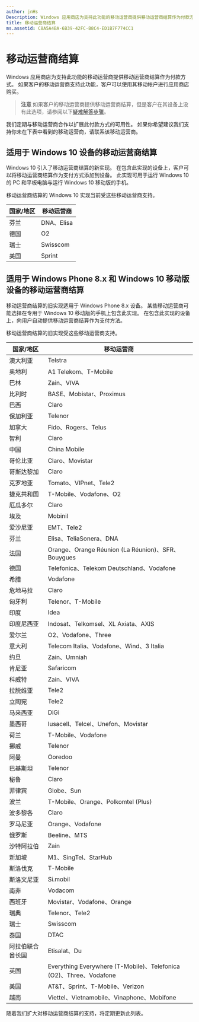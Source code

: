 ```yaml
---
author: jnHs
Description: Windows 应用商店为支持此功能的移动运营商提供移动运营商结算作为付款方式。
title: 移动运营商结算
ms.assetid: C8A5A4BA-6B39-42FC-B8C4-ED1B7F774CC1
---
```


# 移动运营商结算


Windows 应用商店为支持此功能的移动运营商提供移动运营商结算作为付款方式。 如果客户的移动运营商支持此功能，客户可以使用其移动帐户进行应用商店购买。

> **注意** 如果客户的移动运营商提供移动运营商结算，但是客户在其设备上没有此选项，请参阅以下[疑难解答步骤](http://go.microsoft.com/fwlink/p/?LinkId=523993)。

 

我们定期与移动运营商合作以扩展此付款方式的可用性。 如果你希望建议我们支持你未在下表中看到的移动运营商，请联系该移动运营商。

## 适用于 Windows 10 设备的移动运营商结算


Windows 10 引入了移动运营商结算的新实现。 在包含此实现的设备上，客户可以将移动运营商结算作为支付方式添加到设备。 此实现可用于运行 Windows 10 的 PC 和平板电脑与运行 Windows 10 移动版的手机。

移动运营商结算的 Windows 10 实现当前受这些移动运营商支持。

| 国家/地区 | 移动运营商 |
|----------------|------------------|
| 芬兰        | DNA、Elisa       |
| 德国        | O2               |
| 瑞士    | Swisscom         |
| 美国  | Sprint           |

 

## 适用于 Windows Phone 8.x 和 Windows 10 移动版设备的移动运营商结算


移动运营商结算的旧实现适用于 Windows Phone 8.x 设备。 某些移动运营商可能选择在专用于 Windows 10 移动版的手机上包含此实现。 在包含此实现的设备上，向用户自动提供移动运营商结算作为支付方法。

移动运营商结算的旧实现受这些移动运营商支持。

| 国家/地区       | 移动运营商                                                   |
|----------------------|--------------------------------------------------------------------|
| 澳大利亚            | Telstra                                                            |
| 奥地利              | A1 Telekom、T-Mobile                                               |
| 巴林              | Zain、VIVA                                                         |
| 比利时              | BASE、Mobistar、Proximus                                                     |
| 巴西               | Claro                                                              |
| 保加利亚             | Telenor                                                            |
| 加拿大               | Fido、Rogers、Telus                                                |
| 智利                | Claro                                                              |
| 中国                | China Mobile                                                       |
| 哥伦比亚             | Claro、Movistar                                                    |
| 哥斯达黎加           | Claro                                                              |
| 克罗地亚              | Tomato、VIPnet、Tele2                                              |
| 捷克共和国       | T-Mobile、Vodafone、O2                                             |
| 厄瓜多尔              | Claro                                                              |
| 埃及                | Mobinil                                                            |
| 爱沙尼亚              | EMT、Tele2                                                         |
| 芬兰              | Elisa、TeliaSonera、DNA                                            |
| 法国               | Orange、Orange Réunion (La Réunion)、SFR、Bouygues                 |
| 德国              | Telefonica、Telekom Deutschland、Vodafone                          |
| 希腊               | Vodafone                                                           |
| 危地马拉            | Claro                                                              |
| 匈牙利              | Telenor、T-Mobile                                                  |
| 印度                | Idea                                                               |
| 印度尼西亚            | Indosat、Telkomsel、XL Axiata、AXIS                                |
| 爱尔兰              | O2、Vodafone、Three                                                      |
| 意大利                | Telecom Italia、Vodafone、Wind、3 Italia                           |
| 约旦               | Zain、Umniah                                                       |
| 肯尼亚                | Safaricom                                                          |
| 科威特               | Zain、VIVA                                                         |
| 拉脱维亚               | Tele2                                                              |
| 立陶宛            | Tele2                                                              |
| 马来西亚             | DiGi                                                               |
| 墨西哥               | Iusacell、Telcel、Unefon、Movistar                                 |
| 荷兰          | T-Mobile、Vodafone                                                 |
| 挪威               | Telenor                                                            |
| 阿曼                 | Ooredoo                                                            |
| 巴基斯坦             | Telenor                                                            |
| 秘鲁                 | Claro                                                              |
| 菲律宾          | Globe、Sun                                                         |
| 波兰               | T-Mobile、Orange、Polkomtel (Plus)                                 |
| 波多黎各          | Claro                                                              |
| 罗马尼亚              | Orange、Vodafone                                                   |
| 俄罗斯               | Beeline、MTS                                                          |
| 沙特阿拉伯         | Zain                                                               |
| 新加坡            | M1、SingTel、StarHub                                               |
| 斯洛伐克             | T-Mobile                                                           |
| 斯洛文尼亚             | Si.mobil                                                           |
| 南非         | Vodacom                                                            |
| 西班牙                | Movistar、Vodafone、Orange                                         |
| 瑞典               | Telenor、Tele2                                                     |
| 瑞士          | Swisscom                                                           |
| 泰国             | DTAC                                                               |
| 阿拉伯联合酋长国 | Etisalat、Du                                                       |
| 英国       | Everything Everywhere (T-Mobile)、Telefonica (O2)、Three、Vodafone |
| 美国        | AT&amp;T、Sprint、T-Mobile、Verizon                                    |
| 越南              | Viettel、Vietnamobile、Vinaphone、Mobifone                         |

 

随着我们扩大对移动运营商结算的支持，将定期更新此列表。

 

 






<!--HONumber=May16_HO2-->


